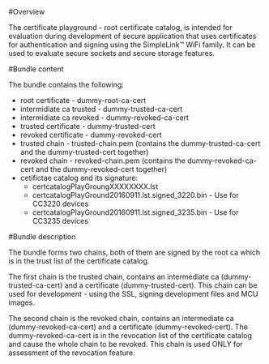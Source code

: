 #Overview

The certificate playground - root certificate catalog, is intended for evaluation during development of secure application that uses certificates for authentication and signing using the SimpleLink™ WiFi family. 
It can be used to evaluate secure sockets and secure storage features.  

#Bundle content

The bundle contains the following:

- root certificate - dummy-root-ca-cert 
- intermidiate ca trusted - dummy-trusted-ca-cert
- intermidiate ca revoked - dummy-revoked-ca-cert
- trusted certificate - dummy-trusted-cert
- revoked certificate - dummy-revoked-cert
- trusted chain - trusted-chain.pem (contains the dummy-trusted-ca-cert and the dummy-trusted-cert together)
- revoked chain - revoked-chain.pem (contains the dummy-revoked-ca-cert and the dummy-revoked-cert together)
- cetifictae catalog and its signature: 
	* certcatalogPlayGroungXXXXXXXX.lst 
	* certcatalogPlayGround20160911.lst.signed_3220.bin - Use for CC3220 devices
	* certcatalogPlayGround20160911.lst.signed_3235.bin - Use for CC3235 devices

#Bundle description

The bundle forms two chains, both of them are signed by the root ca which is in the trust list of the certificate catalog.

The first chain is the trusted chain, contains an intermediate ca (dummy-trusted-ca-cert) and a certificate (dummy-trusted-cert).
This chain can be used for development - using the SSL, signing development files and MCU images.

The second chain is the revoked chain, contains an intermediate ca (dummy-revoked-ca-cert) and a certificate (dummy-revoked-cert).
The dummy-revoked-ca-cert is in the revocation list of the certificate catalog and cause the whole chain to be revoked.
This chain is used ONLY for assessment of the revocation feature.